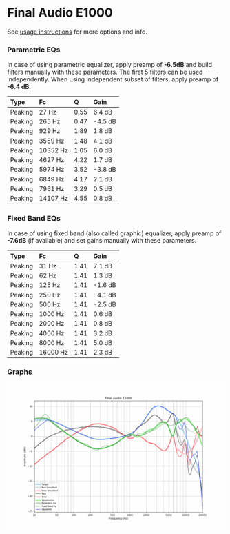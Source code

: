 # Final Audio E1000
See [usage instructions](https://github.com/jaakkopasanen/AutoEq#usage) for more options and info.

### Parametric EQs
In case of using parametric equalizer, apply preamp of **-6.5dB** and build filters manually
with these parameters. The first 5 filters can be used independently.
When using independent subset of filters, apply preamp of **-6.4 dB**.

| Type    | Fc       |    Q | Gain    |
|:--------|:---------|:-----|:--------|
| Peaking | 27 Hz    | 0.55 | 6.4 dB  |
| Peaking | 265 Hz   | 0.47 | -4.5 dB |
| Peaking | 929 Hz   | 1.89 | 1.8 dB  |
| Peaking | 3559 Hz  | 1.48 | 4.1 dB  |
| Peaking | 10352 Hz | 1.05 | 6.0 dB  |
| Peaking | 4627 Hz  | 4.22 | 1.7 dB  |
| Peaking | 5974 Hz  | 3.52 | -3.8 dB |
| Peaking | 6849 Hz  | 4.17 | 2.1 dB  |
| Peaking | 7961 Hz  | 3.29 | 0.5 dB  |
| Peaking | 14107 Hz | 4.55 | 0.8 dB  |

### Fixed Band EQs
In case of using fixed band (also called graphic) equalizer, apply preamp of **-7.6dB**
(if available) and set gains manually with these parameters.

| Type    | Fc       |    Q | Gain    |
|:--------|:---------|:-----|:--------|
| Peaking | 31 Hz    | 1.41 | 7.1 dB  |
| Peaking | 62 Hz    | 1.41 | 1.3 dB  |
| Peaking | 125 Hz   | 1.41 | -1.6 dB |
| Peaking | 250 Hz   | 1.41 | -4.1 dB |
| Peaking | 500 Hz   | 1.41 | -2.5 dB |
| Peaking | 1000 Hz  | 1.41 | 0.6 dB  |
| Peaking | 2000 Hz  | 1.41 | 0.8 dB  |
| Peaking | 4000 Hz  | 1.41 | 3.2 dB  |
| Peaking | 8000 Hz  | 1.41 | 5.0 dB  |
| Peaking | 16000 Hz | 1.41 | 2.3 dB  |

### Graphs
![](./Final%20Audio%20E1000.png)